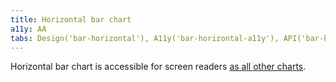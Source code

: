 ```yaml
---
title: Horizontal bar chart
a11y: AA
tabs: Design('bar-horizontal'), A11y('bar-horizontal-a11y'), API('bar-horizontal-api'), Examples('bar-horizontal-d3-code'), Changelog('d3-chart-changelog')
---
```


Horizontal bar chart is accessible for screen readers [as all other charts](/data-display/d3-chart/d3-chart-a11y).
